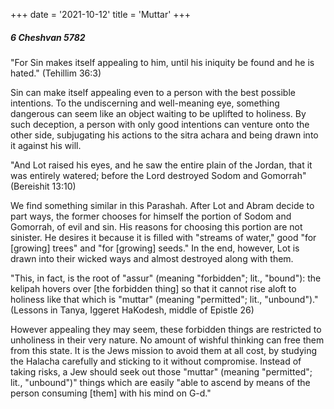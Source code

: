 +++
date = '2021-10-12'
title = 'Muttar'
+++

##### 6 Cheshvan 5782

"For Sin makes itself appealing to him, until his iniquity be found and he is hated." (Tehillim 36:3)

Sin can make itself appealing even to a person with the best possible intentions. To the undiscerning and well-meaning eye, something dangerous can seem like an object waiting to be uplifted to holiness. By such deception, a person with only good intentions can venture onto the other side, subjugating his actions to the sitra achara and being drawn into it against his will.

"And Lot raised his eyes, and he saw the entire plain of the Jordan, that it was entirely watered; before the Lord destroyed Sodom and Gomorrah" (Bereishit 13:10)

We find something similar in this Parashah. After Lot and Abram decide to part ways, the former chooses for himself the portion of Sodom and Gomorrah, of evil and sin. His reasons for choosing this portion are not sinister. He desires it because it is filled with "streams of water," good "for [growing] trees" and "for [growing] seeds." In the end, however, Lot is drawn into their wicked ways and almost destroyed along with them.

"This, in fact, is the root of "assur" (meaning "forbidden"; lit., "bound"): the kelipah hovers over [the forbidden thing] so that it cannot rise aloft to holiness like that which is "muttar" (meaning "permitted"; lit., "unbound")." (Lessons in Tanya, Iggeret HaKodesh, middle of Epistle 26)

However appealing they may seem, these forbidden things are restricted to unholiness in their very nature. No amount of wishful thinking can free them from this state. It is the Jews mission to avoid them at all cost, by studying the Halacha carefully and sticking to it without compromise. Instead of taking risks, a Jew should seek out those "muttar" (meaning "permitted"; lit., "unbound")" things which are easily "able to ascend by means of the person consuming [them] with his mind on G-d."
